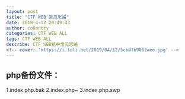```yaml
---
layout: post
title: "CTF WEB 常见思路"
date: 2019-4-12 20:49:43
author: co0ontty
categories: CTF WEB ALL
tags: CTF WEB ALL 
describe: CTF WEB题中常见思路 
<!-- cover: 'https://i.loli.net/2019/04/12/5cb07b9862aee.jpg' -->
---
```

## php备份文件：
1.index.php.bak
2.index.php~
3.index.php.swp